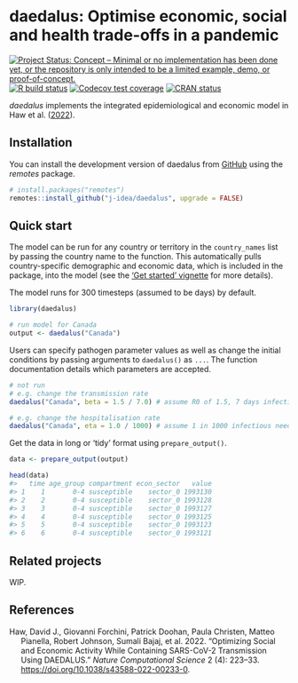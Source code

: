
<!-- README.md is generated from README.Rmd. Please edit that file -->

# daedalus: Optimise economic, social and health trade-offs in a pandemic

<!-- badges: start -->

[![Project Status: Concept – Minimal or no implementation has been done
yet, or the repository is only intended to be a limited example, demo,
or
proof-of-concept.](https://www.repostatus.org/badges/latest/concept.svg)](https://www.repostatus.org/#concept)
[![R build
status](https://github.com/j-idea/daedalus/workflows/R-CMD-check/badge.svg)](https://github.com/j-idea/daedalus/actions/workflows/R-CMD-check.yaml)
[![Codecov test
coverage](https://codecov.io/gh/j-idea/daedalus/branch/main/graph/badge.svg)](https://app.codecov.io/gh/j-idea/daedalus?branch=main)
[![CRAN
status](https://www.r-pkg.org/badges/version/daedalus)](https://CRAN.R-project.org/package=daedalus)
<!-- badges: end -->

*daedalus* implements the integrated epidemiological and economic model
in Haw et al. ([2022](#ref-haw2022)).

## Installation

You can install the development version of daedalus from
[GitHub](https://github.com/) using the *remotes* package.

``` r
# install.packages("remotes")
remotes::install_github("j-idea/daedalus", upgrade = FALSE)
```

## Quick start

The model can be run for any country or territory in the `country_names`
list by passing the country name to the function. This automatically
pulls country-specific demographic and economic data, which is included
in the package, into the model (see the [‘Get started’
vignette](daedalus.html) for more details).

The model runs for 300 timesteps (assumed to be days) by default.

``` r
library(daedalus)

# run model for Canada
output <- daedalus("Canada")
```

Users can specify pathogen parameter values as well as change the
initial conditions by passing arguments to `daedalus()` as `...`. The
function documentation details which parameters are accepted.

``` r
# not run
# e.g. change the transmission rate
daedalus("Canada", beta = 1.5 / 7.0) # assume R0 of 1.5, 7 days infectious period

# e.g. change the hospitalisation rate
daedalus("Canada", eta = 1.0 / 1000) # assume 1 in 1000 infectious need hospital
```

Get the data in long or ‘tidy’ format using `prepare_output()`.

``` r
data <- prepare_output(output)

head(data)
#>   time age_group compartment econ_sector   value
#> 1    1       0-4 susceptible    sector_0 1993130
#> 2    2       0-4 susceptible    sector_0 1993128
#> 3    3       0-4 susceptible    sector_0 1993127
#> 4    4       0-4 susceptible    sector_0 1993125
#> 5    5       0-4 susceptible    sector_0 1993123
#> 6    6       0-4 susceptible    sector_0 1993121
```

## Related projects

WIP.

## References

<div id="refs" class="references hanging-indent">

<div id="ref-haw2022">

Haw, David J., Giovanni Forchini, Patrick Doohan, Paula Christen, Matteo
Pianella, Robert Johnson, Sumali Bajaj, et al. 2022. “Optimizing Social
and Economic Activity While Containing SARS-CoV-2 Transmission Using
DAEDALUS.” *Nature Computational Science* 2 (4): 223–33.
<https://doi.org/10.1038/s43588-022-00233-0>.

</div>

</div>
